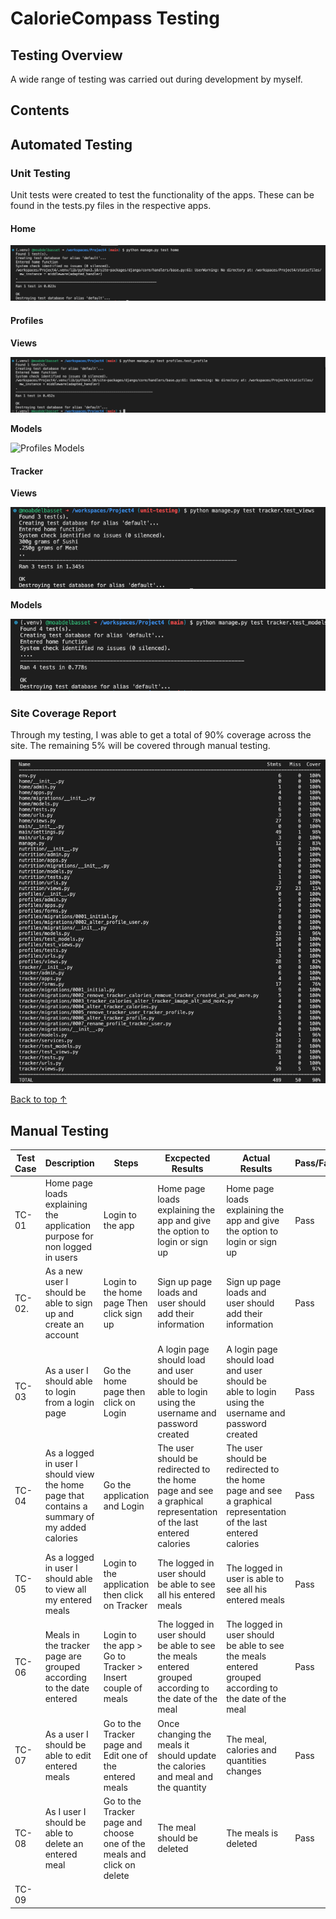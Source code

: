 # **CalorieCompass Testing**

## **Testing Overview**

A wide range of testing was carried out during development by myself.

## **Contents**


## **Automated Testing**

### **Unit Testing**

Unit tests were created to test the functionality of the apps. These can be found in the tests.py files in the respective apps.

#### **Home**

![Home](/docs/unit_testing/test_home.png)


#### **Profiles**

**Views**

![Profiles Views](/docs/unit_testing/test_profile_views.png)

**Models**

![Profiles Models](/docs/unit_testing/profile_test_models.png)

#### **Tracker**

**Views**

![Tracker Views](/docs/unit_testing/tracker_test_views.png)

**Models**

![Tracker Models](/docs/unit_testing/tracker_test_models.png)


### **Site Coverage Report**

Through my testing, I was able to get a total of 90% coverage across the site. The remaining 5% will be covered through manual testing.

![Coverage 1](/docs/unit_testing/coverage_report.png)

[Back to top &uarr;](#contents)


## **Manual Testing**
| Test Case | Description  | Steps    | Excpected Results | Actual Results | Pass/Fail |
|-----------|--------------|----------|-------------------|----------------|-----------|
| TC-01     | Home page loads explaining the application purpose for non logged in users | Login to the app | Home page loads explaining the app and give the option to login or sign up | Home page loads explaining the app and give the option to login or sign up | Pass |
| TC-02.    | As a new user I should be able to sign up and create an account | Login to the home page Then click sign up | Sign up page loads and user should add their information | Sign up page loads and user should add their information | Pass |
| TC-03     | As a user I should able to login from a login page | Go the home page then click on Login | A login page should load and user should be able to login using the username and password created | A login page should load and user should be able to login using the username and password created | Pass |
| TC-04     | As a logged in user I should view the home page that contains a summary of my added calories | Go the application and Login | The user should be redirected to the home page and see a graphical representation of the last entered calories | The user should be redirected to the home page and see a graphical representation of the last entered calories | Pass |
| TC-05     | As a logged in user I should able to view all my entered meals | Login to the application then click on Tracker | The logged in user should be able to see all his entered meals | The logged in user is able to see all his entered meals | Pass |
| TC-06     | Meals in the tracker page are grouped according to the date entered | Login to the app > Go to Tracker > Insert couple of meals | The logged in user should be able to see the meals entered grouped according to the date of the meal | The logged in user should be able to see the meals entered grouped according to the date of the meal | Pass |
| TC-07     | As a user I should be able to edit entered meals | Go to the Tracker page and Edit one of the entered meals | Once changing the meals it should update the calories and meal and the quantity | The meal, calories and quantities changes | Pass |
| TC-08     | As I user I should be able to delete an entered meal | Go to the Tracker page and choose one of the meals and click on delete | The meal should be deleted | The meals is deleted | Pass |
| TC-09     | 